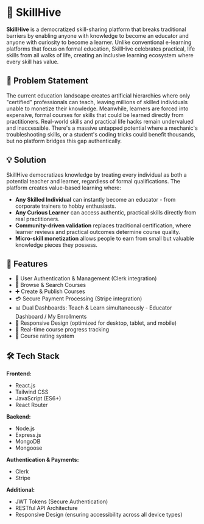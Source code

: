 # **🌟 SkillHive**

**SkillHive** is a democratized skill-sharing platform that breaks traditional barriers by enabling anyone with knowledge to become an educator and anyone with curiosity to become a learner. Unlike conventional e-learning platforms that focus on formal education, SkillHive celebrates practical, life skills from all walks of life, creating an inclusive learning ecosystem where every skill has value.

## **📌 Problem Statement**

The current education landscape creates artificial hierarchies where only "certified" professionals can teach, leaving millions of skilled individuals unable to monetize their knowledge. Meanwhile, learners are forced into expensive, formal courses for skills that could be learned directly from practitioners. Real-world skills and practical life hacks remain undervalued and inaccessible. There's a massive untapped potential where a mechanic's troubleshooting skills, or a student's coding tricks could benefit thousands, but no platform bridges this gap authentically.

## **💡 Solution**

SkillHive democratizes knowledge by treating every individual as both a potential teacher and learner, regardless of formal qualifications. The platform creates value-based learning where:
* **Any Skilled Individual** can instantly become an educator - from corporate trainers to hobby enthusiasts.
* **Any Curious Learner** can access authentic, practical skills directly from real practitioners.
* **Community-driven validation** replaces traditional certification, where learner reviews and practical outcomes determine course quality.
* **Micro-skill monetization** allows people to earn from small but valuable knowledge pieces they possess.

## **🚀 Features**

* 🔐 User Authentication & Management (Clerk integration)
* 🧾 Browse & Search Courses
* ➕ Create & Publish Courses 
* 💳 Secure Payment Processing (Stripe integration)
* 📊 Dual Dashboards: Teach & Learn simultaneously - Educator Dashboard / My Enrollments
* 📱 Responsive Design (optimized for desktop, tablet, and mobile)
* 🔄 Real-time course progress tracking
* 🤝 Course rating system

## **🛠️ Tech Stack**

**Frontend:**
* React.js
* Tailwind CSS
* JavaScript (ES6+)
* React Router

**Backend:**
* Node.js
* Express.js
* MongoDB
* Mongoose

**Authentication & Payments:**
* Clerk
* Stripe

**Additional:**
* JWT Tokens (Secure Authentication)
* RESTful API Architecture
* Responsive Design (ensuring accessibility across all device types)

